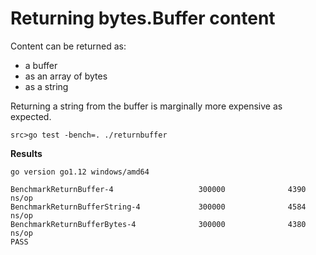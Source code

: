 # Returning bytes.Buffer content

Content can be returned as:
- a buffer
- as an array of bytes
- as a string

Returning a string from the buffer is marginally more expensive as expected.

`src>go test -bench=. ./returnbuffer` 

**Results**

```
go version go1.12 windows/amd64

BenchmarkReturnBuffer-4                   300000              4390 ns/op
BenchmarkReturnBufferString-4             300000              4584 ns/op
BenchmarkReturnBufferBytes-4              300000              4380 ns/op
PASS
```
 
 
